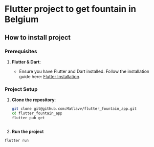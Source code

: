 # Flutter project to get fountain in Belgium

## How to install project

### Prerequisites

1. **Flutter & Dart**:

   - Ensure you have Flutter and Dart installed. Follow the installation guide here: [Flutter Installation](https://flutter.dev/docs/get-started/install).

### Project Setup

1. **Clone the repository**:
   ```sh
   git clone git@github.com:Matlavv/flutter_fountain_app.git
   cd flutter_fountain_app
   flutter pub get
   ```

```

```

2. **Run the project**

```sh
flutter run
```
